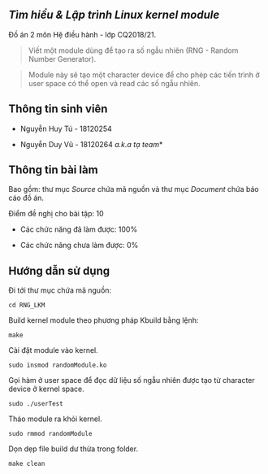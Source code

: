 ## ***Tìm hiểu & Lập trình Linux kernel module***

Đồ án 2 môn Hệ điều hành - lớp CQ2018/21.

> Viết một module dùng để tạo ra số ngẫu nhiên (RNG - Random Number Generator).

> Module này sẽ tạo một character device để cho phép các tiến trình ở user space có thể open và read các số ngẫu nhiên.

## Thông tin sinh viên

 

+ Nguyễn Huy Tú - 18120254

+ Nguyễn Duy Vũ - 18120264 *a.k.a tạ team**

## Thông tin bài làm


Bao gồm: thư mục *Source* chứa mã nguồn và thư mục *Document* chứa báo cáo đồ án.

Điểm đề nghị cho bài tập: 10


- Các chức năng đã làm được: 100%


	
- Các chức năng chưa làm được: 0%



## Hướng dẫn sử dụng

Đi tới thư mục chứa mã nguồn:

	cd RNG_LKM

Build kernel module theo phương pháp Kbuild bằng lệnh:

	make

Cài đặt module vào kernel.

	sudo insmod randomModule.ko

Gọi hàm ở user space để đọc dữ liệu số ngẫu nhiên được tạo từ character device ở kernel space.

	sudo ./userTest

Tháo module ra khỏi kernel.

	sudo rmmod randomModule

Dọn dẹp file build dư thừa trong folder.

	make clean
	




